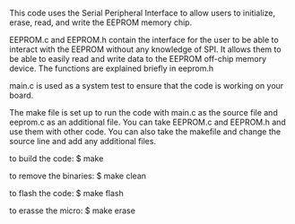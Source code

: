 This code uses the Serial Peripheral Interface to allow users to initialize, erase, read, and write the EEPROM memory chip.

EEPROM.c and EEPROM.h contain the interface for the user to be able to interact with the EEPROM without any knowledge of SPI.
It allows them to be able to easily read and write data to the EEPROM off-chip memory device. The functions are explained briefly in eeprom.h

main.c is used as a system test to ensure that the code is working on your board.

The make file is set up to run the code with main.c as the source file and eeprom.c as an additional file. You can take EEPROM.c and EEPROM.h and use them with other code. You can also take the makefile and change the source line and add any additional files.

to build the code:
$ make

to remove the binaries:
$ make clean

to flash the code:
$ make flash

to erasse the micro:
$ make erase